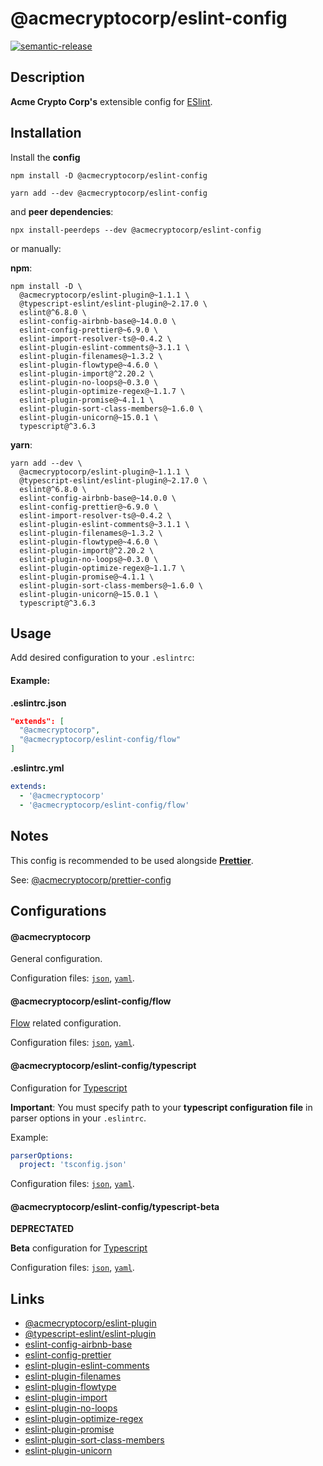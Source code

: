 # @acmecryptocorp/eslint-config

[![semantic-release](https://img.shields.io/badge/%20%20%F0%9F%93%A6%F0%9F%9A%80-semantic--release-e10079.svg)](https://github.com/semantic-release/semantic-release)

## Description

**Acme Crypto Corp's** extensible config for [ESlint](https://eslint.org/).

## Installation

Install the **config**

```shell
npm install -D @acmecryptocorp/eslint-config
```

```shell
yarn add --dev @acmecryptocorp/eslint-config
```

and **peer dependencies**:

```shell
npx install-peerdeps --dev @acmecryptocorp/eslint-config
```

or manually:

**npm**:

```shell
npm install -D \
  @acmecryptocorp/eslint-plugin@~1.1.1 \
  @typescript-eslint/eslint-plugin@~2.17.0 \
  eslint@^6.8.0 \
  eslint-config-airbnb-base@~14.0.0 \
  eslint-config-prettier@~6.9.0 \
  eslint-import-resolver-ts@~0.4.2 \
  eslint-plugin-eslint-comments@~3.1.1 \
  eslint-plugin-filenames@~1.3.2 \
  eslint-plugin-flowtype@~4.6.0 \
  eslint-plugin-import@^2.20.2 \
  eslint-plugin-no-loops@~0.3.0 \
  eslint-plugin-optimize-regex@~1.1.7 \
  eslint-plugin-promise@~4.1.1 \
  eslint-plugin-sort-class-members@~1.6.0 \
  eslint-plugin-unicorn@~15.0.1 \
  typescript@^3.6.3
```

**yarn**:

```shell
yarn add --dev \
  @acmecryptocorp/eslint-plugin@~1.1.1 \
  @typescript-eslint/eslint-plugin@~2.17.0 \
  eslint@^6.8.0 \
  eslint-config-airbnb-base@~14.0.0 \
  eslint-config-prettier@~6.9.0 \
  eslint-import-resolver-ts@~0.4.2 \
  eslint-plugin-eslint-comments@~3.1.1 \
  eslint-plugin-filenames@~1.3.2 \
  eslint-plugin-flowtype@~4.6.0 \
  eslint-plugin-import@^2.20.2 \
  eslint-plugin-no-loops@~0.3.0 \
  eslint-plugin-optimize-regex@~1.1.7 \
  eslint-plugin-promise@~4.1.1 \
  eslint-plugin-sort-class-members@~1.6.0 \
  eslint-plugin-unicorn@~15.0.1 \
  typescript@^3.6.3
```

## Usage

Add desired configuration to your `.eslintrc`:

#### Example:

**.eslintrc.json**

```json
"extends": [
  "@acmecryptocorp",
  "@acmecryptocorp/eslint-config/flow"
]
```

**.eslintrc.yml**

```yaml
extends:
  - '@acmecryptocorp'
  - '@acmecryptocorp/eslint-config/flow'
```

## Notes

This config is recommended to be used alongside [**Prettier**](https://prettier.io/).

See: [@acmecryptocorp/prettier-config](https://github.com/acmecryptocorp/prettier-config)

## Configurations

#### @acmecryptocorp

General configuration.

Configuration files: [`json`](general/eslintrc.json), [`yaml`](general/eslintrc.yaml).

#### @acmecryptocorp/eslint-config/flow

[Flow](https://flow.org/) related configuration.

Configuration files: [`json`](flow/eslintrc.json), [`yaml`](flow/eslintrc.yaml).

#### @acmecryptocorp/eslint-config/typescript

Configuration for [Typescript](https://www.typescriptlang.org/)

**Important**: You must specify path to your **typescript configuration file** in parser options in your `.eslintrc`.

Example:

```yaml
parserOptions:
  project: 'tsconfig.json'
```

Configuration files: [`json`](typescript/eslintrc.json), [`yaml`](typescript/eslintrc.yaml).

#### @acmecryptocorp/eslint-config/typescript-beta

**DEPRECTATED**

**Beta** configuration for [Typescript](https://www.typescriptlang.org/)

Configuration files: [`json`](typescript-beta/eslintrc.json), [`yaml`](typescript-beta/eslintrc.yaml).

## Links

- [@acmecryptocorp/eslint-plugin](https://github.com/acmecryptocorp/acme-eslint-plugin)
- [@typescript-eslint/eslint-plugin](https://github.com/typescript-eslint/typescript-eslint/tree/master/packages/eslint-plugin)
- [eslint-config-airbnb-base](https://github.com/airbnb/javascript/tree/master/packages/eslint-config-airbnb-base)
- [eslint-config-prettier](https://github.com/prettier/eslint-config-prettier)
- [eslint-plugin-eslint-comments](https://github.com/mysticatea/eslint-plugin-eslint-comments)
- [eslint-plugin-filenames](https://github.com/selaux/eslint-plugin-filenames)
- [eslint-plugin-flowtype](https://github.com/gajus/eslint-plugin-flowtype)
- [eslint-plugin-import](https://github.com/benmosher/eslint-plugin-import)
- [eslint-plugin-no-loops](https://github.com/buildo/eslint-plugin-no-loops)
- [eslint-plugin-optimize-regex](https://github.com/BrainMaestro/eslint-plugin-optimize-regex)
- [eslint-plugin-promise](https://github.com/xjamundx/eslint-plugin-promise)
- [eslint-plugin-sort-class-members](https://github.com/bryanrsmith/eslint-plugin-sort-class-members)
- [eslint-plugin-unicorn](https://github.com/sindresorhus/eslint-plugin-unicorn)
